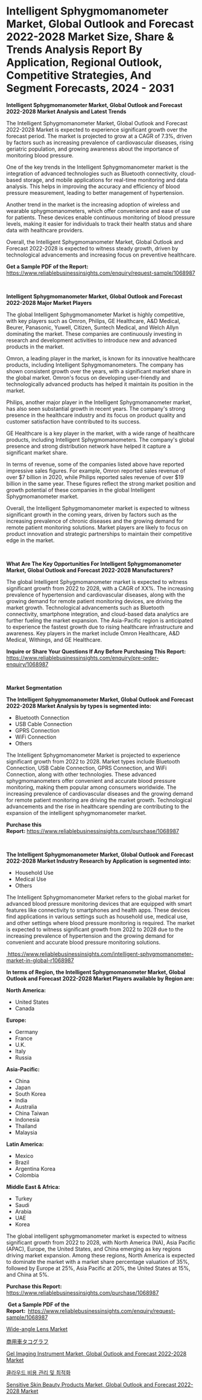 <p><h1>Intelligent Sphygmomanometer Market, Global Outlook and Forecast 2022-2028 Market Size, Share & Trends Analysis Report By Application, Regional Outlook, Competitive Strategies, And Segment Forecasts, 2024 - 2031</h1></p><p><strong>Intelligent Sphygmomanometer Market, Global Outlook and Forecast 2022-2028 Market Analysis and Latest Trends</strong></p>
<p><p>The Intelligent Sphygmomanometer Market, Global Outlook and Forecast 2022-2028 Market is expected to experience significant growth over the forecast period. The market is projected to grow at a CAGR of 7.3%, driven by factors such as increasing prevalence of cardiovascular diseases, rising geriatric population, and growing awareness about the importance of monitoring blood pressure.</p><p>One of the key trends in the Intelligent Sphygmomanometer market is the integration of advanced technologies such as Bluetooth connectivity, cloud-based storage, and mobile applications for real-time monitoring and data analysis. This helps in improving the accuracy and efficiency of blood pressure measurement, leading to better management of hypertension.</p><p>Another trend in the market is the increasing adoption of wireless and wearable sphygmomanometers, which offer convenience and ease of use for patients. These devices enable continuous monitoring of blood pressure levels, making it easier for individuals to track their health status and share data with healthcare providers.</p><p>Overall, the Intelligent Sphygmomanometer Market, Global Outlook and Forecast 2022-2028 is expected to witness steady growth, driven by technological advancements and increasing focus on preventive healthcare.</p></p>
<p><strong>Get a Sample PDF of the Report:&nbsp;</strong> <a href="https://www.reliablebusinessinsights.com/enquiry/request-sample/1068987">https://www.reliablebusinessinsights.com/enquiry/request-sample/1068987</a></p>
<p>&nbsp;</p>
<p><strong>Intelligent Sphygmomanometer Market, Global Outlook and Forecast 2022-2028 Major Market Players</strong></p>
<p><p>The global Intelligent Sphygmomanometer Market is highly competitive, with key players such as Omron, Philips, GE Healthcare, A&D Medical, Beurer, Panasonic, Yuwell, Citizen, Suntech Medical, and Welch Allyn dominating the market. These companies are continuously investing in research and development activities to introduce new and advanced products in the market.</p><p>Omron, a leading player in the market, is known for its innovative healthcare products, including Intelligent Sphygmomanometers. The company has shown consistent growth over the years, with a significant market share in the global market. Omron's focus on developing user-friendly and technologically advanced products has helped it maintain its position in the market.</p><p>Philips, another major player in the Intelligent Sphygmomanometer market, has also seen substantial growth in recent years. The company's strong presence in the healthcare industry and its focus on product quality and customer satisfaction have contributed to its success.</p><p>GE Healthcare is a key player in the market, with a wide range of healthcare products, including Intelligent Sphygmomanometers. The company's global presence and strong distribution network have helped it capture a significant market share.</p><p>In terms of revenue, some of the companies listed above have reported impressive sales figures. For example, Omron reported sales revenue of over $7 billion in 2020, while Philips reported sales revenue of over $19 billion in the same year. These figures reflect the strong market position and growth potential of these companies in the global Intelligent Sphygmomanometer market.</p><p>Overall, the Intelligent Sphygmomanometer market is expected to witness significant growth in the coming years, driven by factors such as the increasing prevalence of chronic diseases and the growing demand for remote patient monitoring solutions. Market players are likely to focus on product innovation and strategic partnerships to maintain their competitive edge in the market.</p></p>
<p>&nbsp;</p>
<p><strong>What Are The Key Opportunities For Intelligent Sphygmomanometer Market, Global Outlook and Forecast 2022-2028 Manufacturers?</strong></p>
<p><p>The global Intelligent Sphygmomanometer market is expected to witness significant growth from 2022 to 2028, with a CAGR of XX%. The increasing prevalence of hypertension and cardiovascular diseases, along with the growing demand for remote patient monitoring devices, are driving the market growth. Technological advancements such as Bluetooth connectivity, smartphone integration, and cloud-based data analytics are further fueling the market expansion. The Asia-Pacific region is anticipated to experience the fastest growth due to rising healthcare infrastructure and awareness. Key players in the market include Omron Healthcare, A&D Medical, Withings, and GE Healthcare.</p></p>
<p><strong>Inquire or Share Your Questions If Any Before Purchasing This Report:</strong> <a href="https://www.reliablebusinessinsights.com/enquiry/pre-order-enquiry/1068987">https://www.reliablebusinessinsights.com/enquiry/pre-order-enquiry/1068987</a></p>
<p>&nbsp;</p>
<p><strong>Market Segmentation</strong></p>
<p><strong>The Intelligent Sphygmomanometer Market, Global Outlook and Forecast 2022-2028 Market Analysis by types is segmented into:</strong></p>
<p><ul><li>Bluetooth Connection</li><li>USB Cable Connection</li><li>GPRS Connection</li><li>WiFi Connection</li><li>Others</li></ul></p>
<p><p>The Intelligent Sphygmomanometer Market is projected to experience significant growth from 2022 to 2028. Market types include Bluetooth Connection, USB Cable Connection, GPRS Connection, and WiFi Connection, along with other technologies. These advanced sphygmomanometers offer convenient and accurate blood pressure monitoring, making them popular among consumers worldwide. The increasing prevalence of cardiovascular diseases and the growing demand for remote patient monitoring are driving the market growth. Technological advancements and the rise in healthcare spending are contributing to the expansion of the intelligent sphygmomanometer market.</p></p>
<p><strong>Purchase this Report:&nbsp;</strong><a href="https://www.reliablebusinessinsights.com/purchase/1068987">https://www.reliablebusinessinsights.com/purchase/1068987</a></p>
<p>&nbsp;</p>
<p><strong>The Intelligent Sphygmomanometer Market, Global Outlook and Forecast 2022-2028 Market Industry Research by Application is segmented into:</strong></p>
<p><ul><li>Household Use</li><li>Medical Use</li><li>Others</li></ul></p>
<p><p>The Intelligent Sphygmomanometer Market refers to the global market for advanced blood pressure monitoring devices that are equipped with smart features like connectivity to smartphones and health apps. These devices find applications in various settings such as household use, medical use, and other settings where blood pressure monitoring is required. The market is expected to witness significant growth from 2022 to 2028 due to the increasing prevalence of hypertension and the growing demand for convenient and accurate blood pressure monitoring solutions.</p></p>
<p><a href="https://www.reliablebusinessinsights.com/intelligent-sphygmomanometer-market-in-global-r1068987">&nbsp;https://www.reliablebusinessinsights.com/intelligent-sphygmomanometer-market-in-global-r1068987</a></p>
<p><strong>In terms of Region, the Intelligent Sphygmomanometer Market, Global Outlook and Forecast 2022-2028 Market Players available by Region are:</strong></p>
<p>
    <p> <strong> North America: </strong>
        <ul>
            <li>United States</li>
            <li>Canada</li>
        </ul>
        </p> 
    <p> <strong> Europe: </strong>
        <ul>
            <li>Germany</li>
            <li>France</li>
            <li>U.K.</li>
            <li>Italy</li>
            <li>Russia</li>
        </ul>
        </p> 
    <p> <strong> Asia-Pacific: </strong>
        <ul>
            <li>China</li>
            <li>Japan</li>
            <li>South Korea</li>
            <li>India</li>
            <li>Australia</li>
            <li>China Taiwan</li>
            <li>Indonesia</li>
            <li>Thailand</li>
            <li>Malaysia</li>
        </ul>
        </p> 
    <p> <strong> Latin America: </strong>
        <ul>
            <li>Mexico</li>
            <li>Brazil</li>
            <li>Argentina Korea</li>
            <li>Colombia</li>
        </ul>
        </p> 
    <p> <strong> Middle East & Africa: </strong>
        <ul>
            <li>Turkey</li>
            <li>Saudi</li>
            <li>Arabia</li>
            <li>UAE</li>
            <li>Korea</li>
        </ul>
    </p>
    </p>
<p><p>The global intelligent sphygmomanometer market is expected to witness significant growth from 2022 to 2028, with North America (NA), Asia Pacific (APAC), Europe, the United States, and China emerging as key regions driving market expansion. Among these regions, North America is expected to dominate the market with a market share percentage valuation of 35%, followed by Europe at 25%, Asia Pacific at 20%, the United States at 15%, and China at 5%.</p></p>
<p><strong>Purchase this Report: </strong><a href="https://www.reliablebusinessinsights.com/purchase/1068987">https://www.reliablebusinessinsights.com/purchase/1068987</a></p>
<p>&nbsp;<strong>Get a Sample PDF of the Report:&nbsp;&nbsp;</strong><a href="https://www.reliablebusinessinsights.com/enquiry/request-sample/1068987">https://www.reliablebusinessinsights.com/enquiry/request-sample/1068987</a></p>
<p><strong></strong></p>
<p><p><a href="https://issuu.com/reportprime-2/docs/wide-angle-lens-market-size-2030.pp_0de4011ad6d584">Wide-angle Lens Market</a></p><p><a href="https://github.com/EthanMorar2011/Market-Research-Report-List-1/blob/main/707292785612.md">商用車タコグラフ</a></p><p><a href="https://github.com/Sarissaschmalingtr6fz2739/Market-Research-Report-List-2/blob/main/gel-imaging-instrument-market-global-outlook-and-forecast-2022-2028-market.md">Gel Imaging Instrument Market, Global Outlook and Forecast 2022-2028 Market</a></p><p><a href="https://github.com/WilburKihn5676/Market-Research-Report-List-1/blob/main/377650279256.md">클라우드 비용 관리 및 최적화</a></p><p><a href="https://github.com/jodemen/Market-Research-Report-List-2/blob/main/sensitive-skin-beauty-products-market-global-outlook-and-forecast-2022-2028-market.md">Sensitive Skin Beauty Products Market, Global Outlook and Forecast 2022-2028 Market</a></p></p>